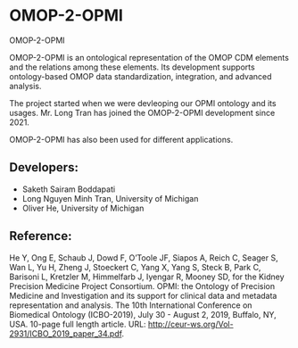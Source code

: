 # OMOP-2-OPMI
OMOP-2-OPMI

OMOP-2-OPMI is an ontological representation of the OMOP CDM elements and the relations among these elements. Its development supports ontology-based OMOP data standardization, integration, and advanced analysis. 

The project started when we were devleoping our OPMI ontology and its usages. Mr. Long Tran has joined the OMOP-2-OPMI development since 2021. 

OMOP-2-OPMI has also been used for different applications. 

## Developers:

- Saketh Sairam Boddapati
- Long Nguyen Minh Tran, University of Michigan
- Oliver He, University of Michigan

## Reference: 

He Y, Ong E, Schaub J, Dowd F, O’Toole JF, Siapos A, Reich C, Seager S, Wan L, Yu H, Zheng J, Stoeckert C, Yang X, Yang S, Steck B, Park C, Barisoni L, Kretzler M, Himmelfarb J, Iyengar R, Mooney SD, for the Kidney Precision Medicine Project Consortium. OPMI: the Ontology of Precision Medicine and Investigation and its support for clinical data and metadata representation and analysis. The 10th International Conference on Biomedical Ontology (ICBO-2019), July 30 - August 2, 2019, Buffalo, NY, USA. 10-page full length article. URL: http://ceur-ws.org/Vol-2931/ICBO_2019_paper_34.pdf.  
